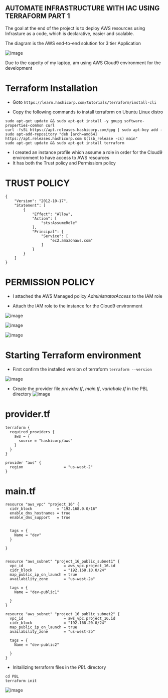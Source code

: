 ## AUTOMATE INFRASTRUCTURE WITH IAC USING TERRAFORM PART 1

The goal at the end of the project is to deploy AWS resources using Infrasture as a code, which is declarative, easier and scalable.

The diagram is the AWS end-to-end solution for 3 tier Application

![image](https://user-images.githubusercontent.com/71001536/171166981-dea1e815-58a2-46cc-9f6d-39e04a7fbbaf.png)

Due to the capcity of my laptop, am using AWS Cloud9 environment for the development 

# Terraform Installation

* Goto `https://learn.hashicorp.com/tutorials/terraform/install-cli` 

* Copy the following commands to install terraform on Ubuntu Linux distro

```
sudo apt-get update && sudo apt-get install -y gnupg software-properties-common curl
curl -fsSL https://apt.releases.hashicorp.com/gpg | sudo apt-key add -
sudo apt-add-repository "deb [arch=amd64] https://apt.releases.hashicorp.com $(lsb_release -cs) main"
sudo apt-get update && sudo apt-get install terraform
```
* I created an instance profile which assume a role in order for the Cloud9 environment to have access to AWS resources 
* It has both the Trust policy and Permissiom policy 
#  TRUST POLICY 
```
{
    "Version": "2012-10-17",
    "Statement": [
        {
            "Effect": "Allow",
            "Action": [
                "sts:AssumeRole"
            ],
            "Principal": {
                "Service": [
                    "ec2.amazonaws.com"
                ]
            }
        }
    ]
}
```
# PERMISSION POLICY

* I attached the  AWS Managed policy *AdministratorAccess* to the IAM role

* Attach the IAM role to the instance for the Cloud9 environment 

![image](https://user-images.githubusercontent.com/71001536/171359731-59b46e24-fc55-4be7-904a-bfd92f3cf08c.png)

![image](https://user-images.githubusercontent.com/71001536/171359523-6d98c611-6b01-457e-84cc-f9f815503e63.png)

![image](https://user-images.githubusercontent.com/71001536/171360693-82b12949-4508-4c78-af24-e54d15d9aa4b.png)

# Starting Terraform environment 
* First confirm the installed version of terraform 
`terraform --version` 

![image](https://user-images.githubusercontent.com/71001536/171362653-0d3b1532-88f7-45ca-99b8-137074912a03.png)

* Create the provider file  *provider.tf*, *main.tf*, *variabale.tf* in the PBL directory
![image](https://user-images.githubusercontent.com/71001536/171363273-27eb438c-653d-4b0f-a525-bee82c23645a.png)

# provider.tf

```
terraform {
  required_providers {
    aws = {
      source = "hashicorp/aws"
    }
  }
}

provider "aws" {
  region                  = "us-west-2"
}
```

# main.tf

```
resource "aws_vpc" "project_16" {
  cidr_block           = "192.168.0.0/16"
  enable_dns_hostnames = true
  enable_dns_support   = true


  tags = {
    Name = "dev"
  }

}


resource "aws_subnet" "project_16_public_subnet1" {
  vpc_id                  = aws_vpc.project_16.id
  cidr_block              = "192.168.10.0/24"
  map_public_ip_on_launch = true
  availability_zone       = "us-west-2a"

  tags = {
    Name = "dev-public1"

  }
}

resource "aws_subnet" "project_16_public_subnet2" {
  vpc_id                  = aws_vpc.project_16.id
  cidr_block              = "192.168.20.0/24"
  map_public_ip_on_launch = true
  availability_zone       = "us-west-2b"

  tags = {
    Name = "dev-public2"

  }
}

```

* Initailizing terraform files in the *PBL* directory 
```
cd PBL
terraform init 
```
![image](https://user-images.githubusercontent.com/71001536/171362515-18ee84f9-c133-4515-847c-4840b9a38cf1.png)



